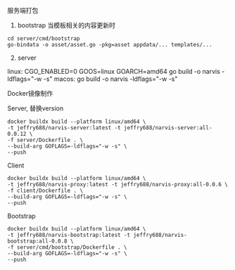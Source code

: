 服务端打包

1. bootstrap
当模板相关的内容更新时
```
cd server/cmd/bootstrap
go-bindata -o asset/asset.go -pkg=asset appdata/... templates/...
```

2. server

linux:
CGO_ENABLED=0 GOOS=linux GOARCH=amd64 go build -o narvis -ldflags="-w -s"
macos:
go build -o narvis -ldflags="-w -s"


Docker镜像制作

Server, 替换version
```
docker buildx build --platform linux/amd64 \
-t jeffry688/narvis-server:latest -t jeffry688/narvis-server:all-0.0.12 \
-f server/Dockerfile . \
--build-arg GOFLAGS=-ldflags="-w -s" \
--push

```

Client
```
docker buildx build --platform linux/amd64 \
-t jeffry688/narvis-proxy:latest -t jeffry688/narvis-proxy:all-0.0.6 \
-f client/Dockerfile . \
--build-arg GOFLAGS=-ldflags="-w -s" \
--push
```

Bootstrap
```
docker buildx build --platform linux/amd64 \
-t jeffry688/narvis-bootstrap:latest -t jeffry688/narvis-bootstrap:all-0.0.8 \
-f server/cmd/bootstrap/Dockerfile . \
--build-arg GOFLAGS=-ldflags="-w -s" \
--push
```